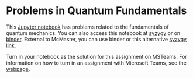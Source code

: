 # Problems in Quantum Fundamentals

This [Jupyter notebook](../ipynb/IntroQM2021) has problems related to the fundamentals of quantum mechanics. You can also access this notebook at [syzygy](https://mcmaster.syzygy.ca/jupyter/hub/user-redirect/git-pull?repo=https%3A%2F%2Fgithub.com%2FPaulWAyers%2FIntroQChemProblems&urlpath=tree%2FIntroQChemProblems%2Fipynb%2FIntroQM2021.ipynb&branch=main) or on [binder](https://hub.gke2.mybinder.org/user/paulwayers-introqchemproblems-ax9n28q6/notebooks/ipynb/IntroQM2021.ipynb). External to McMaster, you can use binder or this alternative [syzygy link](https://pims.syzygy.ca/jupyter/hub/user-redirect/git-pull?repo=https%3A%2F%2Fgithub.com%2FPaulWAyers%2FIntroQChemProblems&urlpath=tree%2FIntroQChemProblems%2Fipynb%2FIntroQM2021.ipynb&branch=main). 

Turn in your notebook as the solution for this assignment on MSTeams. For information on how to turn in an assignment with Microsoft Teams, see the [webpage](https://support.microsoft.com/en-us/office/turn-in-an-assignment-in-microsoft-teams-e25f383a-b747-4a0b-b6d5-a2845a52092b).

